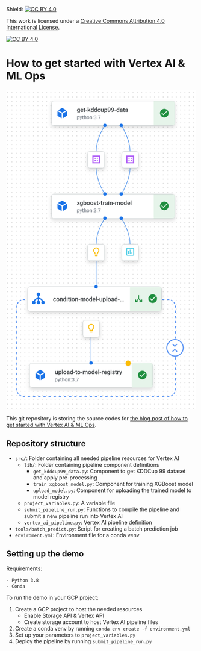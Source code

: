 Shield: [![CC BY 4.0][cc-by-shield]][cc-by]

This work is licensed under a
[Creative Commons Attribution 4.0 International License][cc-by].

[![CC BY 4.0][cc-by-image]][cc-by]

[cc-by]: http://creativecommons.org/licenses/by/4.0/
[cc-by-image]: https://i.creativecommons.org/l/by/4.0/88x31.png
[cc-by-shield]: https://img.shields.io/badge/License-CC%20BY%204.0-lightgrey.svg

# How to get started with Vertex AI & ML Ops

![Vertex AI demo pipeline](img/pipeline.png)

This git repository is storing the source codes for [the blog post of how to get started with Vertex AI & ML Ops]().

## Repository structure
* `src/`: Folder containing all needed pipeline resources for Vertex AI
  * `lib/`: Folder containing pipeline component definitions
    * `get_kddcup99_data.py`: Component to get KDDCup 99 dataset and apply pre-processing
    * `train_xgboost_model.py`: Component for training XGBoost model
    * `upload_model.py`: Component for uploading the trained model to model registry
  * `project_variables.py`: A variable file
  * `submit_pipeline_run.py`: Functions to compile the pipeline and submit a new pipeline run into Vertex AI
  * `vertex_ai_pipeline.py`: Vertex AI pipeline definition
* `tools/batch_predict.py`: Script for creating a batch prediction job
* `enviroment.yml`: Environment file for a conda venv

## Setting up the demo
Requirements:
```
- Python 3.8
- Conda
```

To run the demo in your GCP project:
1. Create a GCP project to host the needed resources
   * Enable Storage API & Vertex API
   * Create storage account to host Vertex AI pipeline files
2. Create a conda venv by running `conda env create -f environment.yml`
3. Set up your parameters to `project_variables.py`
4. Deploy the pipeline by running `submit_pipeline_run.py`
